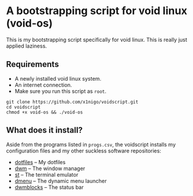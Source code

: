 # A bootstrapping script for void linux (void-os)

This is my bootstrapping script specifically for void linux. This is really just applied laziness.

## Requirements

- A newly installed void linux system.
- An internet connection.
- Make sure you run this script as `root`.

```
git clone https://github.com/x1nigo/voidscript.git
cd voidscript
chmod +x void-os && ./void-os
```
## What does it install?
Aside from the programs listed in `progs.csv`, the voidscript installs my configuration files and my other suckless software repositories:
- [dotfiles](https://github.com/x1nigo/dotfiles) &ndash; My dotfiles
- [dwm](https://github.com/x1nigo/dwm) &ndash; The window manager
- [st](https://github.com/x1nigo/st) &ndash; The terminal emulator
- [dmenu](https://github.com/x1nigo/dmenu) &ndash; The dynamic menu launcher
- [dwmblocks](https://github.com/x1nigo/dwmblocks) &ndash; The status bar
